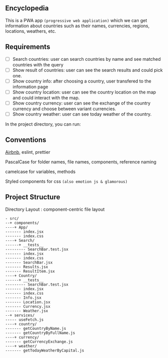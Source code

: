 ## Encyclopedia

This is a PWA app `(progressive web application)` which we can get information about countries such as their names, currencies, regions, locations, weathers, etc.

## Requirements

- [ ] Search countries: user can search countries by name and see matched countries with the query
- [ ] Show result of countries: user can see the search results and could pick one.
- [ ] Show country info: after choosing a country, user transfered to the information page
- [ ] Show country location: user can see the country location on the map and could interact with the map.
- [ ] Show country currency: user can see the exchange of the country currency and choose between variant currencies.
- [ ] Show country weather: user can see today weather of the country.

In the project directory, you can run:

## Conventions

[Airbnb](https://github.com/airbnb/javascript/tree/master/react), eslint, prettier

PascalCase for folder names, file names, components, reference naming

camelcase for variables, methods

Styled components for css `(also emotion js & glamorous)`

## Project Structure

Directory Layout :
component-centric file layout

```
- src/
--+ components/
----+ App/
------- index.jsx
------- index.css
----+ Search/
------+ __tests__
--------- SearchBar.test.jsx
------- index.jsx
------- index.css
------- SearchBar.jsx
------- Results.jsx
------- ResultItem.jsx
----+ Country/
------+ __tests__
--------- SearchBar.test.jsx
------- index.jsx
------- index.css
------- Info.jsx
------- Location.jsx
------- Currency.jsx
------- Weather.jsx
--+ services/
----- useFetch.js
----+ country/
------- getCountryByName.js
------- getCountryByFullName.js
----+ currency/
------- getCurrencyExchange.js
----+ weather/
------- getTodayWeatherByCapital.js
```
